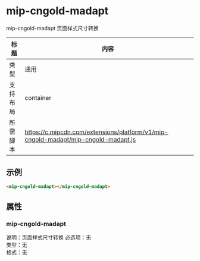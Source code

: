 # mip-cngold-madapt

mip-cngold-madapt 页面样式尺寸转换

标题|内容
----|----
类型|通用
支持布局|container
所需脚本|https://c.mipcdn.com/extensions/platform/v1/mip-cngold-madapt/mip-cngold-madapt.js

## 示例

```html
<mip-cngold-madapt></mip-cngold-madapt>
```

## 属性

### mip-cngold-madapt

说明：页面样式尺寸转换
必选项：无  
类型：无  
格式：无
